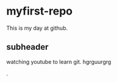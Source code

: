 # myfirst-repo


This is my day at github.

## subheader

watching youtube to learn git.
hgrguurgrg

.


